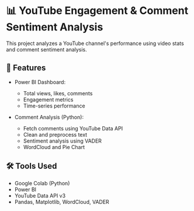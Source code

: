 # 📊 YouTube Engagement & Comment Sentiment Analysis

This project analyzes a YouTube channel's performance using video stats and comment sentiment analysis.

## 🚀 Features

- Power BI Dashboard:
  - Total views, likes, comments
  - Engagement metrics
  - Time-series performance

- Comment Analysis (Python):
  - Fetch comments using YouTube Data API
  - Clean and preprocess text
  - Sentiment analysis using VADER
  - WordCloud and Pie Chart

## 🛠 Tools Used

- Google Colab (Python)
- Power BI
- YouTube Data API v3
- Pandas, Matplotlib, WordCloud, VADER

